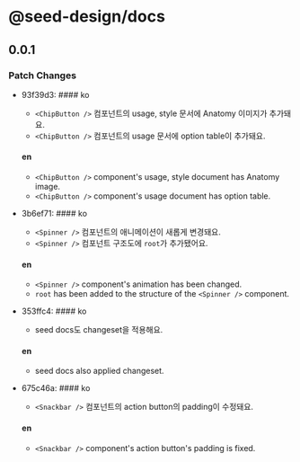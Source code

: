 # @seed-design/docs

## 0.0.1

### Patch Changes

- 93f39d3: #### ko

  - `<ChipButton />` 컴포넌트의 usage, style 문서에 Anatomy 이미지가 추가돼요.
  - `<ChipButton />` 컴포넌트의 usage 문서에 option table이 추가돼요.

  #### en

  - `<ChipButton />` component's usage, style document has Anatomy image.
  - `<ChipButton />` component's usage document has option table.

- 3b6ef71: #### ko

  - `<Spinner />` 컴포넌트의 애니메이션이 새롭게 변경돼요.
  - `<Spinner />` 컴포넌트 구조도에 `root`가 추가됐어요.

  #### en

  - `<Spinner />` component's animation has been changed.
  - `root` has been added to the structure of the `<Spinner />` component.

- 353ffc4: #### ko

  - seed docs도 changeset을 적용해요.

  #### en

  - seed docs also applied changeset.

- 675c46a: #### ko

  - `<Snackbar />` 컴포넌트의 action button의 padding이 수정돼요.

  #### en

  - `<Snackbar />` component's action button's padding is fixed.
